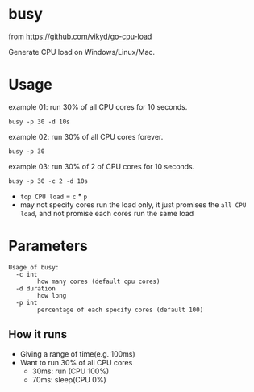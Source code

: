 # busy

from https://github.com/vikyd/go-cpu-load

Generate CPU load on Windows/Linux/Mac.

# Usage

example 01: run 30% of all CPU cores for 10 seconds.

`busy -p 30 -d 10s`

example 02: run 30% of all CPU cores forever.

`busy -p 30`

example 03: run 30% of 2 of CPU cores for 10 seconds.

`busy -p 30 -c 2 -d 10s`

- `top CPU load` = `c` \* `p`
- may not specify cores run the load only, it just promises the `all CPU load`, and not promise each cores run the same
  load

# Parameters

```
Usage of busy:
  -c int
        how many cores (default cpu cores)
  -d duration
        how long
  -p int
        percentage of each specify cores (default 100)
```

## How it runs

- Giving a range of time(e.g. 100ms)
- Want to run 30% of all CPU cores
    - 30ms: run (CPU 100%)
    - 70ms: sleep(CPU 0%)
